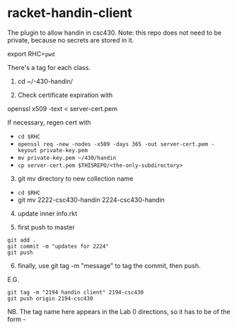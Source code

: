 racket-handin-client
====================

The plugin to allow handin in csc430. Note: this repo does not need to be
private, because no secrets are stored in it.

export RHC=`pwd`

There's a tag for each class.

1) cd ~/<this-qtr>-430-handin/

2) Check certificate expiration with

openssl x509 -text < server-cert.pem 

If necessary, regen cert with

- `cd $RHC`
- `openssl req -new -nodes -x509 -days 365 -out server-cert.pem -keyout private-key.pem`
- `mv private-key.pem ~/430/handin`
- `cp server-cert.pem $THISREPO/<the-only-subdirectory>`


3) git mv directory to new collection name

- `cd $RHC`
- git mv 2222-csc430-handin 2224-csc430-handin

4) update inner info.rkt

5) first push to master

```
git add .
git commit -m "updates for 2224"
git push
```

6) finally, use git tag -m "message" <name-of-tag> to tag the commit, then push.

E.G.

```
git tag -m "2194 handin client" 2194-csc430
git push origin 2194-csc430
```

NB. The tag name here appears in the Lab 0 directions, so it has to be of the form <qtr>-<course>

